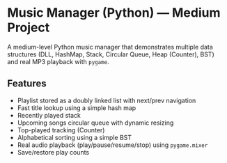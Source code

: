 # Music Manager (Python) — Medium Project
A medium-level Python music manager that demonstrates multiple data structures (DLL, HashMap,
Stack, Circular Queue, Heap (Counter), BST) and real MP3 playback with `pygame`.
## Features
- Playlist stored as a doubly linked list with next/prev navigation
- Fast title lookup using a simple hash map
- Recently played stack
- Upcoming songs circular queue with dynamic resizing
- Top-played tracking (Counter)
- Alphabetical sorting using a simple BST
- Real audio playback (play/pause/resume/stop) using `pygame.mixer`
- Save/restore play counts
